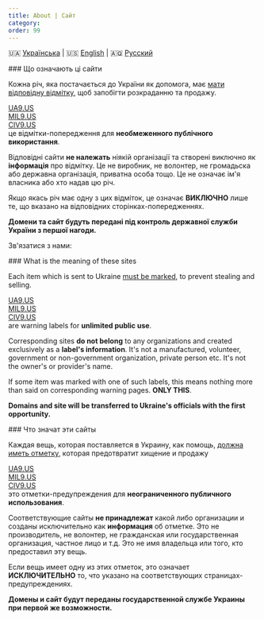 ```yaml
---
title: About | Сайт
category: 
order: 99
---
```


🇺🇦 [Українська](#UA) \| 🇺🇸 [English](#EN) \| 🇦🇶 [Русский](#RU)

<a name="UA"></a>

###️ Що означають ці сайти

Кожна річ, яка постачається до України як допомога, має [мати відповідну відмітку](/mark/mark), щоб запобігти розкраданню та продажу.

[UA9.US](/mark/generic)  
[MIL9.US](/mark/military)  
[CIV9.US](/mark/civil)  
це відмітки-попередження для **необмеженного публічного використання**.

Відповідні сайти **не належать** ніякій організації та створені виключно як **інформація** про відмітку. Це не виробник, не волонтер, не громадьска або державна організація, приватна особа тощо. Це не означає ім'я власника або хто надав цю річ.

Якщо якась річ має одну з цих відміток, це означає **ВИКЛЮЧНО** лише те, що вказано на відповідних сторінках-попередженнях.

**Домени та сайт будуть передані під контроль державної служби України з першої нагоди.**

Зв'язатися з нами:  

<a name="EN"></a>

###️ What is the meaning of these sites

Each item which is sent to Ukraine [must be marked](/mark/mark_en), to prevent stealing and selling.

[UA9.US](/mark/generic)  
[MIL9.US](/mark/military)  
[CIV9.US](/mark/civil)  
are warning labels for **unlimited public use**.

Corresponding sites **do not belong** to any organizations and created exclusively as a **label's information**. It's not a manufactured, volunteer, government or non-government organization, private person etc. It's not the owner's or provider's name.

If some item was marked with one of such labels, this means nothing more than said on corresponding warning pages. **ONLY THIS**.

**Domains and site will be transferred to Ukraine's officials with the first opportunity.**

<a name="RU"></a>
###️ Что значат эти сайты

Каждая вещь, которая поставляется в Украину, как помощь, [должна иметь отметку](/mark/mark_ru), которая предотвратит хищение и продажу

[UA9.US](/mark/generic)  
[MIL9.US](/mark/military)  
[CIV9.US](/mark/civil)  
это отметки-предупреждения для **неограниченного публичного использования**.

Соответствующие сайты **не принадлежат** какой либо организации и созданы исключительно как **информация** об отметке. Это не производитель, не волонтер, не гражданская или государственная организация, частное лицо и т.д. Это не имя владельца или того, кто предоставил эту вещь.

Если вещь имеет одну из этих отметок, это означает **ИСКЛЮЧИТЕЛЬНО** то, что указано на соответствующих страницах-предупреждениях.

**Домены и сайт будут переданы государственной службе Украины при первой же возможности.**
